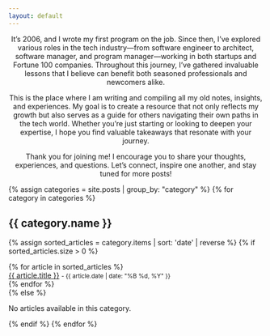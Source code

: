 ```yaml
---
layout: default
---
```







   <center>It’s 2006, and I wrote my first program on the job. Since then, I’ve explored various roles in the tech industry—from software engineer to architect, software manager, and program manager—working in both startups and Fortune 100 companies. Throughout this journey, I’ve gathered invaluable lessons that I believe can benefit both seasoned professionals and newcomers alike.

This is the place where I am writing and compiling all my old notes, insights, and experiences. My goal is to create a resource that not only reflects my growth but also serves as a guide for others navigating their own paths in the tech world. Whether you’re just starting or looking to deepen your expertise, I hope you find valuable takeaways that resonate with your journey.

Thank you for joining me! I encourage you to share your thoughts, experiences, and questions. Let’s connect, inspire one another, and stay tuned for more posts!
</center>


{% assign categories = site.posts | group_by: "category" %}
{% for category in categories %}
## {{ category.name }} <!-- ({{ category.items.size }} articles) --> 
{% assign sorted_articles = category.items | sort: 'date' | reverse %}
{% if sorted_articles.size > 0 %}
<div>
<ul style="list-style-type: none; padding: 0; margin: 0;">
{% for article in sorted_articles %}
    <li>
        <a href="{{ article.url }}" target="_blank" rel="noopener noreferrer">{{ article.title }}</a>  <small> - {{ article.date | date: "%B %d, %Y" }}</small>
    </li>
{% endfor %}
</ul>
</div>
{% else %}
<p>No articles available in this category.</p>
{% endif %}
{% endfor %}



